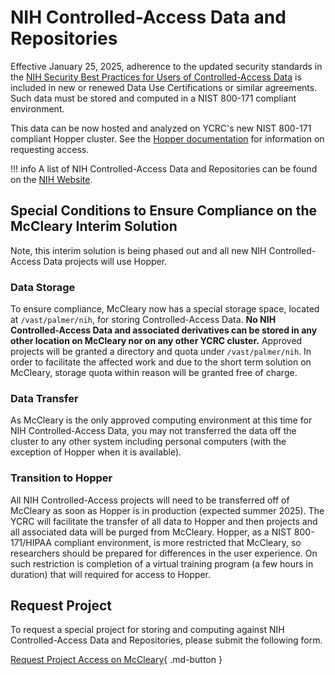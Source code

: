 # NIH Controlled-Access Data and Repositories

Effective January 25, 2025, adherence to the updated security standards in the [NIH Security Best Practices for Users of Controlled-Access Data](https://sharing.nih.gov/sites/default/files/flmngr/NIH-Security-BPs-for-Users-of-Controlled-Access-Data.pdf) is included in new or renewed Data Use Certifications or similar agreements.
Such data must be stored and computed in a NIST 800-171 compliant environment.

This data can be now hosted and analyzed on YCRC's new NIST 800-171 compliant Hopper cluster. See the [Hopper documentation](/clusters/hopper) for information on requesting access.

!!! info
	A list of NIH Controlled-Access Data and Repositories can be found on the [NIH Website](https://sharing.nih.gov/accessing-data/NIH-security-best-practices).


## Special Conditions to Ensure Compliance on the McCleary Interim Solution

Note, this interim solution is being phased out and all new NIH Controlled-Access Data projects will use Hopper.

### Data Storage

To ensure compliance, McCleary now has a special storage space, located at `/vast/palmer/nih`, for storing Controlled-Access Data.
**No NIH Controlled-Access Data and associated derivatives can be stored in any other location on McCleary nor on any other YCRC cluster.**
Approved projects will be granted a directory and quota under `/vast/palmer/nih`. In order to facilitate the affected work and due to the short term solution on McCleary, storage quota within reason will be granted free of charge.

### Data Transfer

As McCleary is the only approved computing environment at this time for NIH Controlled-Access Data, you may not transferred the data off the cluster to any other system including personal computers (with the exception of Hopper when it is available).


### Transition to Hopper

All NIH Controlled-Access projects will need to be transferred off of McCleary as soon as Hopper is in production (expected summer 2025).
The YCRC will facilitate the transfer of all data to Hopper and then projects and all associated data will be purged from McCleary.
Hopper, as a NIST 800-171/HIPAA compliant environment, is more restricted that McCleary, so researchers should be prepared for differences in the user experience.
On such restriction is completion of a virtual training program (a few hours in duration) that will required for access to Hopper.


## Request Project

To request a special project for storing and computing against NIH Controlled-Access Data and Repositories, please submit the following form.

[Request Project Access on McCleary](https://forms.gle/42Uc4YwRPNwHKq8Y8){ .md-button }